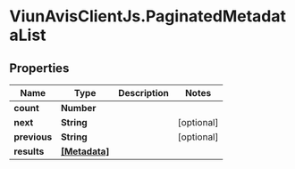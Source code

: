 # ViunAvisClientJs.PaginatedMetadataList

## Properties

| Name         | Type                          | Description | Notes      |
| ------------ | ----------------------------- | ----------- | ---------- |
| **count**    | **Number**                    |             |
| **next**     | **String**                    |             | [optional] |
| **previous** | **String**                    |             | [optional] |
| **results**  | [**[Metadata]**](Metadata.md) |             |
